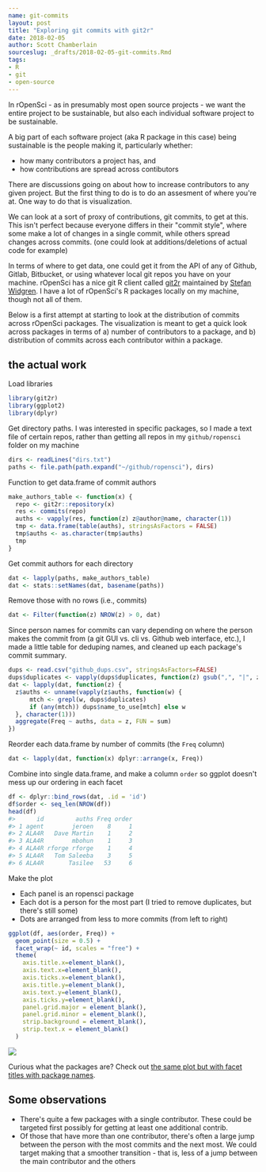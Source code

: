 ```yaml
---
name: git-commits
layout: post
title: "Exploring git commits with git2r"
date: 2018-02-05
author: Scott Chamberlain
sourceslug: _drafts/2018-02-05-git-commits.Rmd
tags:
- R
- git
- open-source
---
```




In rOpenSci - as in presumably most open source projects - we want the entire project to be sustainable, but also each individual software project to be sustainable. 

A big part of each software project (aka R package in this case) being sustainable is the people making it, particularly whether:

* how many contributors a project has, and
* how contributions are spread across contibutors

There are discussions going on about how to increase contributors to any given project. But the first thing to do is to do an assesment of where you're at. One way to do that is visualization. 

We can look at a sort of proxy of contributions, git commits, to get at this. This isn't perfect because everyone differs in their "commit style", where some make a lot of changes in a single commit, while others spread changes across commits. (one could look at additions/deletions of actual code for example)

In terms of where to get data, one could get it from the API of any of Github, Gitlab, Bitbucket, or using whatever local git repos you have on your machine. rOpenSci has a nice git R client called [git2r](https://github.com/ropensci/git2r) maintained by [Stefan Widgren](https://github.com/stewid). I have a lot of rOpenSci's R packages locally on my machine, though not all of them. 

Below is a first attempt at starting to look at the distribution of commits across rOpenSci packages. The visualization is meant to get a quick look across packages in terms of a) number of contributors to a package, and b) distribution of commits across each contributor within a package. 


## the actual work

Load libraries


```r
library(git2r)
library(ggplot2)
library(dplyr)
```

Get directory paths. I was interested in specific packages, so I made a text file of certain repos, rather than getting all repos in my `github/ropensci` folder on my machine


```r
dirs <- readLines("dirs.txt")
paths <- file.path(path.expand("~/github/ropensci"), dirs)
```

Function to get data.frame of commit authors


```r
make_authors_table <- function(x) {  
  repo <- git2r::repository(x)
  res <- commits(repo)
  auths <- vapply(res, function(z) z@author@name, character(1))
  tmp <- data.frame(table(auths), stringsAsFactors = FALSE)
  tmp$auths <- as.character(tmp$auths)
  tmp
}
```

Get commit authors for each directory


```r
dat <- lapply(paths, make_authors_table)
dat <- stats::setNames(dat, basename(paths))
```

Remove those with no rows (i.e., commits)


```r
dat <- Filter(function(z) NROW(z) > 0, dat)
```

Since person names for commits can vary depending on where the person makes the commit from (a git GUI vs. cli vs. Github web interface, etc.), I made a little table for deduping names, and cleaned up each package's commit summary.



```r
dups <- read.csv("github_dups.csv", stringsAsFactors=FALSE)
dups$duplicates <- vapply(dups$duplicates, function(z) gsub(",", "|", z), character(1))
dat <- lapply(dat, function(z) {
  z$auths <- unname(vapply(z$auths, function(w) {
      mtch <- grepl(w, dups$duplicates)
      if (any(mtch)) dups$name_to_use[mtch] else w
  }, character(1)))
  aggregate(Freq ~ auths, data = z, FUN = sum)
})
```

Reorder each data.frame by number of commits (the `Freq` column)


```r
dat <- lapply(dat, function(x) dplyr::arrange(x, Freq))
```

Combine into single data.frame, and make a column `order` so ggplot doesn't mess up our ordering in each facet


```r
df <- dplyr::bind_rows(dat, .id = 'id')
df$order <- seq_len(NROW(df))
head(df)
#>      id         auths Freq order
#> 1 agent        jeroen    8     1
#> 2 ALA4R   Dave Martin    1     2
#> 3 ALA4R        mbohun    1     3
#> 4 ALA4R rforge rforge    1     4
#> 5 ALA4R   Tom Saleeba    3     5
#> 6 ALA4R       Tasilee   53     6
```

Make the plot

- Each panel is an ropensci package
- Each dot is a person for the most part (I tried to remove duplicates, but there's still some)
- Dots are arranged from less to more commits (from left to right)


```r
ggplot(df, aes(order, Freq)) + 
  geom_point(size = 0.5) + 
  facet_wrap(~ id, scales = "free") +
  theme(
    axis.title.x=element_blank(),
    axis.text.x=element_blank(),
    axis.ticks.x=element_blank(),
    axis.title.y=element_blank(),
    axis.text.y=element_blank(),
    axis.ticks.y=element_blank(),
    panel.grid.major = element_blank(),
    panel.grid.minor = element_blank(),
    strip.background = element_blank(),
    strip.text.x = element_blank()
  )
```

<a href="https://i.imgur.com/LMpbt5K.png"><img src="https://i.imgur.com/LMpbt5K.png"></a>

Curious what the packages are? Check out [the same plot but with facet titles with package names](https://i.imgur.com/5ZfHJXq.png).

## Some observations

* There's quite a few packages with a single contributor. These could be targeted first possibly for getting at least one additional contrib. 
* Of those that have more than one contributor, there's often a large jump between the person with the most commits and the next most. We could target making that a smoother transition - that is, less of a jump between the main contributor and the others

